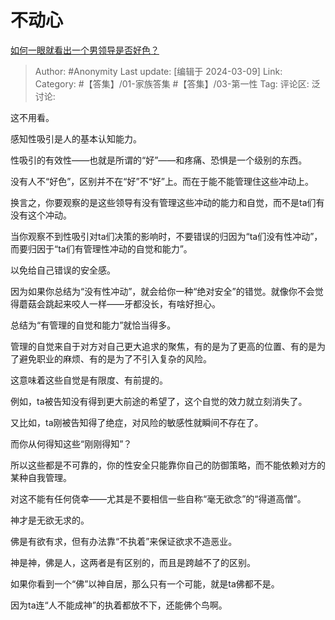 # 不动心
[如何一眼就看出一个男领导是否好色？](https://www.zhihu.com/question/575603654/answer/3424346958)

> Author: #Anonymity
> Last update: [编辑于 2024-03-09]
> Link:
> Category: #【答集】/01-家族答集 #【答集】/03-第一性 
> Tag: 
> 评论区:
> 泛讨论:

这不用看。

感知性吸引是人的基本认知能力。

性吸引的有效性——也就是所谓的“好”——和疼痛、恐惧是一个级别的东西。

没有人不“好色”，区别并不在“好”不“好”上。而在于能不能管理住这些冲动上。

换言之，你要观察的是这些领导有没有管理这些冲动的能力和自觉，而不是ta们有没有这个冲动。

当你观察不到性吸引对ta们决策的影响时，不要错误的归因为“ta们没有性冲动”，而要归因于“ta们有管理性冲动的自觉和能力”。

以免给自己错误的安全感。

因为如果你总结为“没有性冲动”，就会给你一种“绝对安全”的错觉。就像你不会觉得蘑菇会跳起来咬人一样——牙都没长，有啥好担心。

总结为“有管理的自觉和能力”就恰当得多。

管理的自觉来自于对方对自己更大追求的聚焦，有的是为了更高的位置、有的是为了避免职业的麻烦、有的是为了不引入复杂的风险。

这意味着这些自觉是有限度、有前提的。

例如，ta被告知没有得到更大前途的希望了，这个自觉的效力就立刻消失了。

又比如，ta刚被告知得了绝症，对风险的敏感性就瞬间不存在了。

而你从何得知这些“刚刚得知”？

所以这些都是不可靠的，你的性安全只能靠你自己的防御策略，而不能依赖对方的某种自我管理。

对这不能有任何侥幸——尤其是不要相信一些自称“毫无欲念”的“得道高僧”。

神才是无欲无求的。

佛是有欲有求，但有办法靠“不执着”来保证欲求不造恶业。

神是神，佛是人，这两者是有区别的，而且是跨越不了的区别。

如果你看到一个“佛”以神自居，那么只有一个可能，就是ta佛都不是。

因为ta连“人不能成神”的执着都放不下，还能佛个鸟啊。